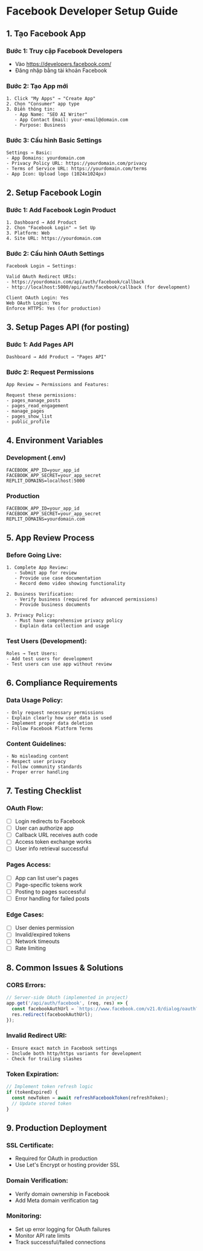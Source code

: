 # Facebook Developer Setup Guide

## 1. Tạo Facebook App

### Bước 1: Truy cập Facebook Developers
- Vào https://developers.facebook.com/
- Đăng nhập bằng tài khoản Facebook

### Bước 2: Tạo App mới
```
1. Click "My Apps" → "Create App"
2. Chọn "Consumer" app type
3. Điền thông tin:
   - App Name: "SEO AI Writer"
   - App Contact Email: your-email@domain.com
   - Purpose: Business
```

### Bước 3: Cấu hình Basic Settings
```
Settings → Basic:
- App Domains: yourdomain.com
- Privacy Policy URL: https://yourdomain.com/privacy
- Terms of Service URL: https://yourdomain.com/terms
- App Icon: Upload logo (1024x1024px)
```

## 2. Setup Facebook Login

### Bước 1: Add Facebook Login Product
```
1. Dashboard → Add Product
2. Chọn "Facebook Login" → Set Up
3. Platform: Web
4. Site URL: https://yourdomain.com
```

### Bước 2: Cấu hình OAuth Settings
```
Facebook Login → Settings:

Valid OAuth Redirect URIs:
- https://yourdomain.com/api/auth/facebook/callback
- http://localhost:5000/api/auth/facebook/callback (for development)

Client OAuth Login: Yes
Web OAuth Login: Yes
Enforce HTTPS: Yes (for production)
```

## 3. Setup Pages API (for posting)

### Bước 1: Add Pages API
```
Dashboard → Add Product → "Pages API"
```

### Bước 2: Request Permissions
```
App Review → Permissions and Features:

Request these permissions:
- pages_manage_posts
- pages_read_engagement  
- manage_pages
- pages_show_list
- public_profile
```

## 4. Environment Variables

### Development (.env)
```
FACEBOOK_APP_ID=your_app_id
FACEBOOK_APP_SECRET=your_app_secret
REPLIT_DOMAINS=localhost:5000
```

### Production
```
FACEBOOK_APP_ID=your_app_id
FACEBOOK_APP_SECRET=your_app_secret  
REPLIT_DOMAINS=yourdomain.com
```

## 5. App Review Process

### Before Going Live:
```
1. Complete App Review:
   - Submit app for review
   - Provide use case documentation
   - Record demo video showing functionality

2. Business Verification:
   - Verify business (required for advanced permissions)
   - Provide business documents

3. Privacy Policy:
   - Must have comprehensive privacy policy
   - Explain data collection and usage
```

### Test Users (Development):
```
Roles → Test Users:
- Add test users for development
- Test users can use app without review
```

## 6. Compliance Requirements

### Data Usage Policy:
```
- Only request necessary permissions
- Explain clearly how user data is used
- Implement proper data deletion
- Follow Facebook Platform Terms
```

### Content Guidelines:
```
- No misleading content
- Respect user privacy
- Follow community standards
- Proper error handling
```

## 7. Testing Checklist

### OAuth Flow:
- [ ] Login redirects to Facebook
- [ ] User can authorize app
- [ ] Callback URL receives auth code
- [ ] Access token exchange works
- [ ] User info retrieval successful

### Pages Access:
- [ ] App can list user's pages
- [ ] Page-specific tokens work
- [ ] Posting to pages successful
- [ ] Error handling for failed posts

### Edge Cases:
- [ ] User denies permission
- [ ] Invalid/expired tokens
- [ ] Network timeouts
- [ ] Rate limiting

## 8. Common Issues & Solutions

### CORS Errors:
```javascript
// Server-side OAuth (implemented in project)
app.get('/api/auth/facebook', (req, res) => {
  const facebookAuthUrl = `https://www.facebook.com/v21.0/dialog/oauth?...`;
  res.redirect(facebookAuthUrl);
});
```

### Invalid Redirect URI:
```
- Ensure exact match in Facebook settings
- Include both http/https variants for development
- Check for trailing slashes
```

### Token Expiration:
```javascript
// Implement token refresh logic
if (tokenExpired) {
  const newToken = await refreshFacebookToken(refreshToken);
  // Update stored token
}
```

## 9. Production Deployment

### SSL Certificate:
- Required for OAuth in production
- Use Let's Encrypt or hosting provider SSL

### Domain Verification:
- Verify domain ownership in Facebook
- Add Meta domain verification tag

### Monitoring:
- Set up error logging for OAuth failures
- Monitor API rate limits
- Track successful/failed connections